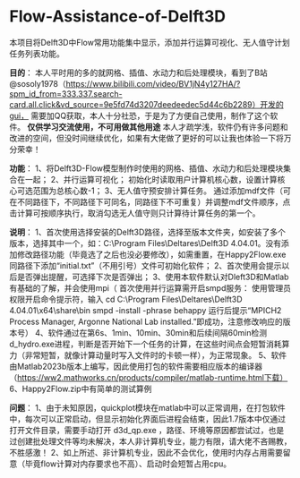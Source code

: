# Flow-Assistance-of-Delft3D
本项目将Delft3D中Flow常用功能集中显示，添加并行运算可视化、无人值守计划任务列表功能。

**目的**：
    本人平时用的多的就网格、插值、水动力和后处理模块，看到了B站@sosoly1978（https://www.bilibili.com/video/BV1jN4y127HA/?spm_id_from=333.337.search-card.all.click&vd_source=9e5fd74d3207deedeedec5d44c6b2289）开发的gui，
需要加QQ获取，本人十分社恐，于是为了方便自己使用，制作了这个软件。
****仅供学习交流使用，不可用做其他用途****
    本人才疏学浅，软件仍有许多问题和改进的空间，但没时间继续优化，如果有大佬做了更好的可以让我也体验一下将万分荣幸！

**功能**：
1、将Delft3D-Flow模型制作时使用的网格、插值、水动力和后处理模块集合在一起；
2、并行运算可视化；
   初始化时读取用户计算机核心数，设置计算核心可选范围为总核心数-1；
3、无人值守预安排计算任务。
   通过添加mdf文件（可在不同路径下，不同路径下可同名，同路径下不可重复）并调整mdf文件顺序，点击计算可按顺序执行，取消勾选无人值守则只计算待计算任务的第一个。


**说明**：
1、首次使用选择安装的Delft3D路径，选择至版本文件夹，如安装了多个版本，选择其中一个，如：C:\Program Files\Deltares\Delft3D 4.04.01。没有添加修改路径功能（毕竟选了之后也没必要修改），如需重置，在Happy2Flow.exe同路径下添加“initial.txt”（不用引号）文件可初始化软件；
2、首次使用会提示以后是否弹出提醒，可选择下次是否弹出；
3、使用本软件默认对Dleft3D和Matlab有基础的了解，并会使用mpi（
  首次使用并行运算需开启smpd服务：
  使用管理员权限开启命令提示符，输入
      cd C:\Program Files\Deltares\Delft3D 4.04.01\x64\share\bin
      smpd -install -phrase behappy
  运行后提示“MPICH2 Process Manager, Argonne National Lab installed.”即成功，注意修改响应的版本号）
4、软件通过在第6s、1min、10min、30min和后续间隔60min检测d_hydro.exe进程，判断是否开始下一个任务的计算，在这些时间点会短暂消耗算力（非常短暂，就像计算动量时写入文件时的卡顿一样），为正常现象。
5、软件由Matlab2023b版本上编写，因此使用打包的软件需要相应版本的编译器（https://ww2.mathworks.cn/products/compiler/matlab-runtime.html下载）
6、Happy2Flow.zip中有简单的测试算例


**问题**：
1、由于未知原因，quickplot模块在matlab中可以正常调用，在打包软件中，每次可以正常启动，但显示初始化界面后进程会结束，因此1.7版本中仅通过打开文件目录，需要手动打开 d3d_qp.exe ，路径、环境等原因都尝试过，也是过创建批处理文件等均未解决，本人非计算机专业，能力有限，请大佬不吝赐教，不胜感激！
2、如上所述、非计算机专业，因此不会优化，使用时内存占用需要留意（毕竟flow计算对内存要求也不高）、启动时会短暂占用cpu。
